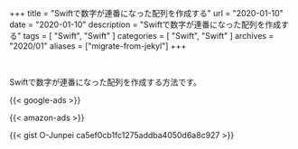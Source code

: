 +++
title =  "Swiftで数字が連番になった配列を作成する"
url = "2020-01-10"
date = "2020-01-10"
description = "Swiftで数字が連番になった配列を作成する"
tags = [
    "Swift", "Swift"
]
categories = [
    "Swift", "Swift"
]
archives = "2020/01"
aliases = ["migrate-from-jekyl"]
+++

<br>

Swiftで数字が連番になった配列を作成する方法です。

<!-- Google Ads -->
{{< google-ads >}}

<!-- Amazon Ads -->
{{< amazon-ads >}}

{{< gist O-Junpei ca5ef0cb1fc1275addba4050d6a8c927 >}}
